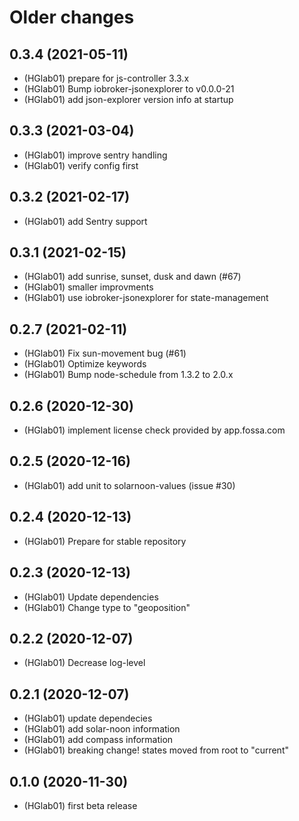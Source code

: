 # Older changes
## 0.3.4 (2021-05-11)
* (HGlab01) prepare for js-controller 3.3.x
* (HGlab01) Bump iobroker-jsonexplorer to v0.0.0-21
* (HGlab01) add json-explorer version info at startup

## 0.3.3 (2021-03-04)
* (HGlab01) improve sentry handling
* (HGlab01) verify config first

## 0.3.2 (2021-02-17)
* (HGlab01) add Sentry support

## 0.3.1 (2021-02-15)
* (HGlab01) add sunrise, sunset, dusk and dawn (#67)
* (HGlab01) smaller improvments
* (HGlab01) use iobroker-jsonexplorer for state-management

## 0.2.7 (2021-02-11)
* (HGlab01) Fix sun-movement bug (#61)
* (HGlab01) Optimize keywords
* (HGlab01) Bump node-schedule from 1.3.2 to 2.0.x

## 0.2.6 (2020-12-30)
* (HGlab01) implement license check provided by app.fossa.com

## 0.2.5 (2020-12-16)
* (HGlab01) add unit to solarnoon-values (issue #30)

## 0.2.4 (2020-12-13)
* (HGlab01) Prepare for stable repository

## 0.2.3 (2020-12-13)
* (HGlab01) Update dependencies
* (HGlab01) Change type to "geoposition"

## 0.2.2 (2020-12-07)
* (HGlab01) Decrease log-level

## 0.2.1 (2020-12-07)
* (HGlab01) update dependecies
* (HGlab01) add solar-noon information
* (HGlab01) add compass information
* (HGlab01) breaking change! states moved from root to "current"

## 0.1.0 (2020-11-30)
* (HGlab01) first beta release
